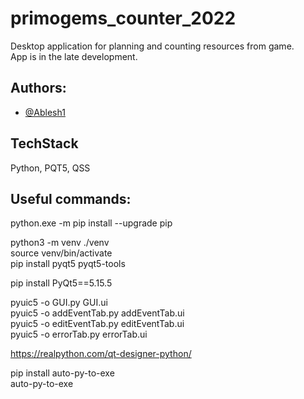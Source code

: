 # primogems_counter_2022
Desktop application for planning and counting resources from game.  
App is in the late development.

## Authors:
- [@Ablesh1](https://github.com/Ablesh1)

## TechStack
Python, PQT5, QSS

## Useful commands:   

python.exe -m pip install --upgrade pip  

python3 -m venv ./venv   
source venv/bin/activate    
pip install pyqt5 pyqt5-tools  

pip install PyQt5==5.15.5

pyuic5 -o GUI.py GUI.ui  
pyuic5 -o addEventTab.py addEventTab.ui  
pyuic5 -o editEventTab.py editEventTab.ui  
pyuic5 -o errorTab.py errorTab.ui   

https://realpython.com/qt-designer-python/  

pip install auto-py-to-exe  
auto-py-to-exe  
